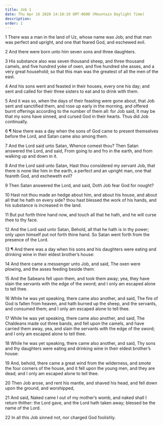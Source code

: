 ```yaml
---
title: Job 1
date: Thu Apr 16 2020 14:10:19 GMT-0600 (Mountain Daylight Time)
description: 
order: 1
---
```


<p>
  1 There was a man in the land of Uz, whose name was Job; and that man was
  perfect and upright, and one that feared God, and eschewed evil.
</p>
<p>2 And there were born unto him seven sons and three daughters.</p>
<p>
  3 His substance also was seven thousand sheep, and three thousand camels, and
  five hundred yoke of oxen, and five hundred she asses, and a very great
  household; so that this man was the greatest of all the men of the east.
</p>
<p>
  4 And his sons went and feasted in their houses, every one his day; and sent
  and called for their three sisters to eat and to drink with them.
</p>
<p>
  5 And it was so, when the days of their feasting were gone about, that Job
  sent and sanctified them, and rose up early in the morning, and offered burnt
  offerings according to the number of them all: for Job said, It may be that my
  sons have sinned, and cursed God in their hearts. Thus did Job continually.
</p>
<p>
  6 &#xB6; Now there was a day when the sons of God came to present themselves
  before the Lord, and Satan came also among them.
</p>
<p>
  7 And the Lord said unto Satan, Whence comest thou? Then Satan answered the
  Lord, and said, From going to and fro in the earth, and from walking up and
  down in it.
</p>
<p>
  8 And the Lord said unto Satan, Hast thou considered my servant Job, that
  there is none like him in the earth, a perfect and an upright man, one that
  feareth God, and escheweth evil?
</p>
<p>9 Then Satan answered the Lord, and said, Doth Job fear God for nought?</p>
<p>
  10 Hast not thou made an hedge about him, and about his house, and about all
  that he hath on every side? thou hast blessed the work of his hands, and his
  substance is increased in the land.
</p>
<p>
  11 But put forth thine hand now, and touch all that he hath, and he will curse
  thee to thy face.
</p>
<p>
  12 And the Lord said unto Satan, Behold, all that he hath is in thy power;
  only upon himself put not forth thine hand. So Satan went forth from the
  presence of the Lord.
</p>
<p>
  13 &#xB6; And there was a day when his sons and his daughters were eating and
  drinking wine in their eldest brother&#x2019;s house:
</p>
<p>
  14 And there came a messenger unto Job, and said, The oxen were plowing, and
  the asses feeding beside them:
</p>
<p>
  15 And the Sabeans fell upon them, and took them away; yea, they have slain
  the servants with the edge of the sword; and I only am escaped alone to tell
  thee.
</p>
<p>
  16 While he was yet speaking, there came also another, and said, The fire of
  God is fallen from heaven, and hath burned up the sheep, and the servants, and
  consumed them; and I only am escaped alone to tell thee.
</p>
<p>
  17 While he was yet speaking, there came also another, and said, The Chaldeans
  made out three bands, and fell upon the camels, and have carried them away,
  yea, and slain the servants with the edge of the sword; and I only am escaped
  alone to tell thee.
</p>
<p>
  18 While he was yet speaking, there came also another, and said, Thy sons and
  thy daughters were eating and drinking wine in their eldest brother&#x2019;s
  house:
</p>
<p>
  19 And, behold, there came a great wind from the wilderness, and smote the
  four corners of the house, and it fell upon the young men, and they are dead;
  and I only am escaped alone to tell thee.
</p>
<p>
  20 Then Job arose, and rent his mantle, and shaved his head, and fell down
  upon the ground, and worshipped,
</p>
<p>
  21 And said, Naked came I out of my mother&#x2019;s womb, and naked shall I
  return thither: the Lord gave, and the Lord hath taken away; blessed be the
  name of the Lord.
</p>
<p>22 In all this Job sinned not, nor charged God foolishly.</p>
